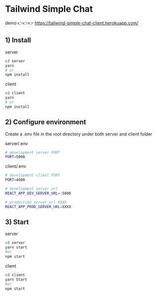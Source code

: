# Tailwind Simple Chat

demo 👉👉👉 https://tailwind-simple-chat-client.herokuapp.com/

## 1) Install

server
```bash
cd server
yarn
# or
npm install
```

client

```bash
cd client
yarn
# or
npm install
```

## 2) Configure environment

Create a .env file in the root directory under both server and client folder

server/.env
```sh
# development server PORT
PORT=5000
```

client/.env

```sh
# development client PORT
PORT=4000

# development server url
REACT_APP_DEV_SERVER_URL=:5000

# production server url XXXX
REACT_APP_PROD_SERVER_URL=XXXX
```

## 3) Start

server
```bash
cd server
yarn start
#or
npm start
```

client

```bash
cd client
yarn Start
#or
npm start
```

